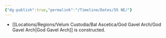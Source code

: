 ```yaml
---
{"dg-publish":true,"permalink":"/Timeline/Dates/55 NE/"}
---
```


- [[Locations/Regions/Velum Custodia/Bal Ascetica/God Gavel Arch/God Gavel Arch\|God Gavel Arch]] is constructed.
